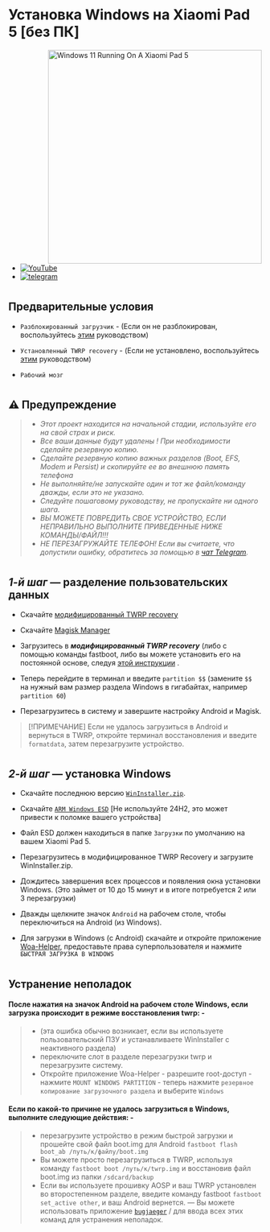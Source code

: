 # Установка Windows на Xiaomi Pad 5 [без ПК]
<img align="right" src="/guide/nabu.png" width="425" alt="Windows 11 Running On A Xiaomi Pad 5">

- [![YouTube](https://github.com/Kumar-Jy/Windows-in-PocoF1-Without-PC/assets/20044626/3abc8b52-c5c6-4495-b623-d1312195d639)](https://youtu.be/57yx5eoBu5U)
- [![telegram](https://img.shields.io/badge/chat-telegram-brightgreen.svg?logo=telegram&style=flat-square)](https://t.me/WinInstaller)
#

## Предварительные условия
- ```Разблокированный загрузчик``` - (Если он не разблокирован, воспользуйтесь [этим](https://github.com/Misha803/Port-Windows-11-Xiaomi-Pad-5/blob/main/guide/English/unlock-bootloader-en.md) руководством)

- `Установленный TWRP recovery` - (Если не установлено, воспользуйтесь [этим](TWRPInstallation.md) руководством)

-  ```Рабочий мозг```
#

## ⚠️ Предупреждение
> - _Этот проект находится на начальной стадии, используйте его на свой страх и риск._
> - _Все ваши данные будут удалены ! При необходимости сделайте резервную копию._
> - _Сделайте резервную копию важных разделов (Boot, EFS, Modem и Persist) и скопируйте ее во внешнюю память телефона_
> - _Не выполняйте/не запускайте один и тот же файл/команду дважды, если это не указано._
> - _Следуйте пошаговому руководству, не пропускайте ни одного шага._
> - _ВЫ МОЖЕТЕ ПОВРЕДИТЬ СВОЕ УСТРОЙСТВО, ЕСЛИ НЕПРАВИЛЬНО ВЫПОЛНИТЕ ПРИВЕДЕННЫЕ НИЖЕ КОМАНДЫ/ФАЙЛ!!!_
> - _НЕ ПЕРЕЗАГРУЖАЙТЕ ТЕЛЕФОН! Если вы считаете, что допустили ошибку, обратитесь за помощью в [чат Telegram](https://t.me/WinInstaller)._
#

## _1-й шаг_ — разделение пользовательских данных
- Скачайте [модифицированный TWRP recovery](https://github.com/Kumar-Jy/Windows-in-NABU-Without-PC/releases/download/Modded-TWRP-Recovery/modded-twrp.img)
  
- Скачайте [Magisk Manager](https://github.com/topjohnwu/Magisk/releases/download/v28.0/Magisk-v28.0.apk)
  
- Загрузитесь в _**модифицированный TWRP recovery**_ (либо с помощью команды fastboot, либо вы можете установить его на постоянной основе, следуя [этой инструкции](https://github.com/Kumar-Jy/Windows-in-NABU-Without-PC/blob/main/guide/TWRPInstallation.md) .

- Теперь перейдите в терминал и введите `partition $$` (замените `$$` на нужный вам размер раздела Windows в гигабайтах, например `partition 60`)
 
- Перезагрузитесь в систему и завершите настройку Android и Magisk.
  
> [!ПРИМЕЧАНИЕ]
> Если не удалось загрузиться в Android и вернуться в TWRP, откройте терминал восстановления и введите `formatdata`, затем перезагрузите устройство.
#

## _2-й шаг_ — установка Windows

- Скачайте последнюю версию [`WinInstaller.zip`](https://github.com/Kumar-Jy/WinInstaller/releases/download/NABU_WinInstaller/Nabu_WinInstaller_R4.zip).
  
- Скачайте [`ARM Windows ESD`](https://arkt-7.github.io/woawin/) [Не используйте 24H2, это может привести к поломке вашего устройства]


- Файл ESD должен находиться в папке `Загрузки` по умолчанию на вашем Xiaomi Pad 5.
  
- Перезагрузитесь в модифицированное TWRP Recovery и загрузите WinInstaller.zip.
  
- Дождитесь завершения всех процессов и появления окна установки Windows. (Это займет от 10 до 15 минут и в итоге потребуется 2 или 3 перезагрузки)
  
- Дважды щелкните значок `Android` на рабочем столе, чтобы переключиться на Android (из Windows).

- Для загрузки в Windows (с Android) скачайте и откройте приложение [Woa-Helper](https://github.com/Marius586/WoA-Helper-update/releases/tag/WOA), предоставьте права суперпользователя и нажмите `БЫСТРАЯ ЗАГРУЗКА В WINDOWS`
#

## Устранение неполадок
#### После нажатия на значок Android на рабочем столе Windows, если загрузка происходит в режиме восстановления twrp: -
> - (эта ошибка обычно возникает, если вы используете пользовательский ПЗУ и устанавливаете WinInstaller с неактивного раздела)
> - переключите слот в разделе перезагрузки twrp и перезагрузите систему.
> - Откройте приложение Woa-Helper - разрешите root-доступ - нажмите `MOUNT WINDOWS PARTITION` - теперь нажмите `резервное копирование загрузочного раздела` и выберите `Windows` 

#### Если по какой-то причине не удалось загрузиться в Windows, выполните следующие действия: -
> - перезагрузите устройство в режим быстрой загрузки и прошейте свой файл boot.img для Android `fastboot flash boot_ab /путь/к/файлу/boot.img`
> - Вы можете просто перезагрузиться в TWRP, используя команду `fastboot boot /путь/к/twrp.img` и восстановив файл boot.img из папки `/sdcard/backup`
> - Если вы используете прошивку AOSP и ваш TWRP установлен во второстепенном разделе, введите команду fastboot `fastboot set_active other`, и ваш Android вернется.
> — Вы можете использовать приложение [`bugjaeger`](https://play.google.com/store/apps/details?id=eu.sisik.hackendebug&pcampaignid=web_share) / для ввода всех этих команд для устранения неполадок.
